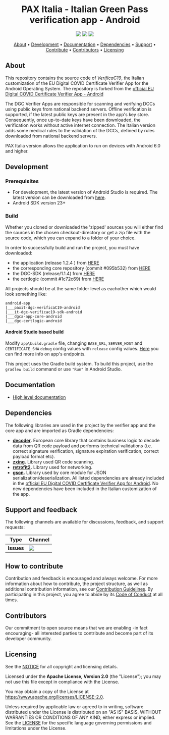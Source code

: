 <h1 align="center">
    PAX Italia - Italian Green Pass verification app - Android
</h1>

<p align="center">
    <a href="/../../commits/" title="Last Commit"><img src="https://img.shields.io/github/last-commit/PAXItalia/paxit-dgc-verificaC19-android?style=flat"></a>
    <a href="/../../issues" title="Open Issues"><img src="https://img.shields.io/github/issues/PAXItalia/paxit-dgc-verificaC19-android?style=flat"></a>
    <a href="./LICENSE" title="License"><img src="https://img.shields.io/badge/License-Apache%202.0-green.svg?style=flat"></a>
</p>

<p align="center">
  <a href="#about">About</a> •
  <a href="#development">Development</a> •
  <a href="#documentation">Documentation</a> •
  <a href="#dependencies">Dependencies</a> •
  <a href="#support-and-feedback">Support</a> •
  <a href="#how-to-contribute">Contribute</a> •
  <a href="#contributors">Contributors</a> •
  <a href="#licensing">Licensing</a>
</p>

## About

This repository contains the source code of *VerificaC19*, the Italian customization of the EU Digital COVID Certificate Verifier App for the Android Operating System. The repository is forked from the [official EU Digital COVID Certificate Verifier App - Android](https://github.com/ministero-salute/it-dgc-verificaC19-android)

The DGC Verifier Apps are responsible for scanning and verifying DCCs using public keys from national backend servers. Offline verification is supported, if the latest public keys are present in the app's key store. Consequently, once up-to-date keys have been downloaded, the verification works without active internet connection.
The Italian version adds some medical rules to the validation of the DCCs, defined by rules downloaded from national backend servers.

PAX Italia version allows the application to run on devices with Android 6.0 and higher.

## Development

### Prerequisites

- For development, the latest version of Android Studio is required. The latest version can be downloaded from [here](https://developer.android.com/studio/).
- Android SDK version 23+

### Build

Whether you cloned or downloaded the 'zipped' sources you will either find the sources in the chosen checkout-directory or get a zip file with the source code, which you can expand to a folder of your choice.

In order to successfully build and run the project, you must have downloaded:
- the application (release 1.2.4 ) from [HERE](https://github.com/PAXItalia/paxit-dgc-verificaC19-android/tree/release/1.2.4)
- the corresponding core repository (commit #095b532) from [HERE](https://github.com/eu-digital-green-certificates/dgca-app-core-android/tree/095b53264b95cbc39ec4a2689cb6774287fdf305)
- the DGC-SDK (release/1.1.4) from [HERE](https://github.com/ministero-salute/it-dgc-verificac19-sdk-android/tree/1.1.4)
- the certlogic (commit #1c72c69) from [HERE](https://github.com/eu-digital-green-certificates/dgc-certlogic-android/tree/1c72c69ab6a8b99c41a5d0defb8ab3791a2a57af) 

All projects should be at the same folder level as eachother which would look something like:

```
android-app
|___paxit-dgc-verificaC19-android
|___it-dgc-verificac19-sdk-android
|___dgca-app-core-android
|___dgc-certlogic-android
```

#### Android Studio based build

Modify `app\build.gradle` file, changing `BASE_URL`, `SERVER_HOST` and `CERTIFICATE_SHA` `debug` config values with `release` config values. [Here](https://github.com/ministero-salute/it-dgc-documentation/blob/master/openapi.yaml) you can find more info on app's endpoints.

This project uses the Gradle build system. To build this project, use the `gradlew build` command or use `"Run"` in Android Studio.

## Documentation  

- [High level documentation](https://github.com/ministero-salute/it-dgc-documentation)

## Dependencies

The following libraries are used in the project by the verifier app and the core app and are imported as Gradle dependencies:
- **[decoder](https://github.com/eu-digital-green-certificates/dgca-app-core-android).** European core library that contains business logic to decode data from QR code payload and performs technical validations (i.e. correct signature verification, signature expiration verification, correct payload format etc).
- **[zxing](https://github.com/zxing/zxing).** Library used QR code scanning.
- **[retrofit2](https://github.com/square/retrofit).** Library used for networking.
- **[gson](https://github.com/google/gson).** Library used by core module for JSON serialization/deserialization.
All listed dependencies are already included in the [official EU Digital COVID Certificate Verifier App for Android](https://github.com/eu-digital-green-certificates/dgca-verifier-app-android). No new dependencies have been included in the Italian customization of the app.

## Support and feedback

The following channels are available for discussions, feedback, and support requests:

| Type                     | Channel                                                |
| ------------------------ | ------------------------------------------------------ |
| **Issues**    | <a href="/../../issues" title="Open Issues"><img src="https://img.shields.io/github/issues/ministero-salute/dgca-verifier-app-android?style=flat"></a>  |

## How to contribute  

Contribution and feedback is encouraged and always welcome. For more information about how to contribute, the project structure, as well as additional contribution information, see our [Contribution Guidelines](./CONTRIBUTING.md). By participating in this project, you agree to abide by its [Code of Conduct](./CODE_OF_CONDUCT.md) at all times.

## Contributors  

Our commitment to open source means that we are enabling -in fact encouraging- all interested parties to contribute and become part of its developer community.

## Licensing

See the [NOTICE](./NOTICE) for all copyright and licensing details.

Licensed under the **Apache License, Version 2.0** (the "License"); you may not use this file except in compliance with the License.

You may obtain a copy of the License at https://www.apache.org/licenses/LICENSE-2.0.

Unless required by applicable law or agreed to in writing, software distributed under the License is distributed on an "AS IS" BASIS, WITHOUT WARRANTIES OR CONDITIONS OF ANY KIND, either express or implied. See the [LICENSE](./LICENSE) for the specific language governing permissions and limitations under the License.
